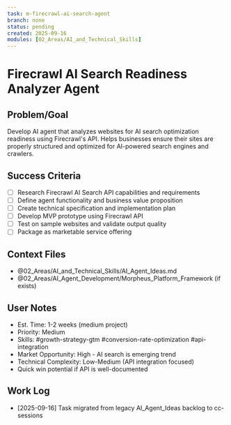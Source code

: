 ```yaml
---
task: m-firecrawl-ai-search-agent
branch: none
status: pending
created: 2025-09-16
modules: [02_Areas/AI_and_Technical_Skills]
---
```


# Firecrawl AI Search Readiness Analyzer Agent

## Problem/Goal
Develop AI agent that analyzes websites for AI search optimization readiness using Firecrawl's API. Helps businesses ensure their sites are properly structured and optimized for AI-powered search engines and crawlers.

## Success Criteria
- [ ] Research Firecrawl AI Search API capabilities and requirements
- [ ] Define agent functionality and business value proposition
- [ ] Create technical specification and implementation plan
- [ ] Develop MVP prototype using Firecrawl API
- [ ] Test on sample websites and validate output quality
- [ ] Package as marketable service offering

## Context Files
- @02_Areas/AI_and_Technical_Skills/AI_Agent_Ideas.md
- @02_Areas/AI_Agent_Development/Morpheus_Platform_Framework (if exists)

## User Notes
- Est. Time: 1-2 weeks (medium project)
- Priority: Medium
- Skills: #growth-strategy-gtm #conversion-rate-optimization #api-integration
- Market Opportunity: High - AI search is emerging trend
- Technical Complexity: Low-Medium (API integration focused)
- Quick win potential if API is well-documented

## Work Log
- [2025-09-16] Task migrated from legacy AI_Agent_Ideas backlog to cc-sessions